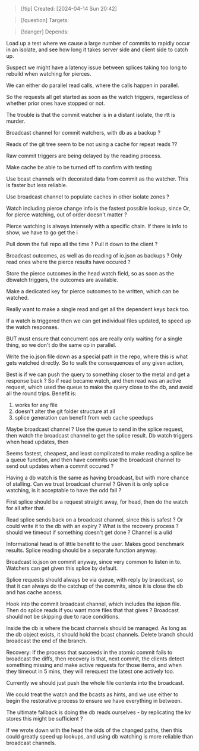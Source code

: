 
>[!tip] Created: [2024-04-14 Sun 20:42]

>[!question] Targets: 

>[!danger] Depends: 

Load up a test where we cause a large number of commits to rapidly occur in an isolate, and see how long it takes server side and client side to catch up.

Suspect we might have a latency issue between splices taking too long to rebuild when watching for pierces.

We can either do parallel read calls, where the calls happen in parallel.

So the requests all get started as soon as the watch triggers, regardless of whether prior ones have stopped or not.

The trouble is that the commit watcher is in a distant isolate, the rtt is murder.

Broadcast channel for commit watchers, with db as a backup ?

Reads of the git tree seem to be not using a cache for repeat reads ??

Raw commit triggers are being delayed by the reading process.

Make cache be able to be turned off to confirm with testing

Use bcast channels with decorated data from commit as the watcher.
This is faster but less reliable.

Use broadcast channel to populate caches in other isolate zones ?

Watch including pierce change info is the fastest possible lookup, since
Or, for pierce watching, out of order doesn't matter ?

Pierce watching is always intensely with a specific chain.
If there is info to show, we have to go get the i

Pull down the full repo all the time ?
Pull it down to the client ?

Broadcast outcomes, as well as do reading of io.json as backups ?
Only read ones where the pierce results have occured ?

Store the pierce outcomes in the head watch field, so as soon as the dbwatch triggers, the outcomes are available.

Make a dedicated key for pierce outcomes to be written, which can be watched.

Really want to make a single read and get all the dependent keys back too.

If a watch is triggered then we can get individual files updated, to speed up the watch responses.

BUT must ensure that concurrent ops are really only waiting for a single thing, so we don't do the same op in parallel.

Write the io.json file down as a special path in the repo, where this is what gets watched directly.  So to walk the consequences of any given action,

Best is if we can push the query to something closer to the metal and get a response back ?
So if read became watch, and then read was an active request, which used the queue to make the query close to the db, and avoid all the round trips.
Benefit is:
1. works for any file
2. doesn't alter the git folder structure at all
3. splice generation can benefit from web cache speedups

Maybe broadcast channel ?
Use the queue to send in the splice request, then watch the broadcast channel to get the splice result.
Db watch triggers when head updates, then

Seems fastest, cheapest, and least complicated to make reading a splice be a queue function, and then have commits use the broadcast channel to send out updates when a commit occured ?

Having a db watch is the same as having broadcast, but with more chance of stalling.
Can we trust broadcast channel ?
Given it is only splice watching, is it acceptable to have the odd fail ?

First splice should be a request straight away, for head, then do the watch for all after that.

Read splice sends back on a broadcast channel, since this is safest ?
Or could write it to the db with an expiry ?
What is the recovery process ? should we timeout if something doesn't get done ?
Channel is a ulid

Informational head is of little benefit to the user.  Makes good benchmark results.
Splice reading should be a separate function anyway.

Broadcast io.json on commit anyway, since very common to listen in to.
Watchers can get given this splice by default.

Splice requests should always be via queue, with reply by braodcast, so that it can always do the catchup of the commits, since it is close the db and has cache access.

Hook into the commit broadcast channel, which includes the iojson file.
Then do splice reads if you want more files that that gives ?
Broadcast should not be skipping due to race conditions.

Inside the db is where the bcast channels should be managed.
As long as the db object exists, it should hold the bcast channels.
Delete branch should broadcast the end of the branch.

Recovery:
If the process that succeeds in the atomic commit fails to broadcast the diffs, then recovery is that, next commit, the clients detect something missing and make active requests for those items, and when they timeout in 5 mins, they will rerequest the latest one actively too.

Currently we should just push the whole file contents into the broadcast.

We could treat the watch and the bcasts as hints, and we use either to begin the restorative process to ensure we have everything in between.

The ultimate fallback is doing the db reads ourselves - by replicating the kv stores this might be sufficient ?

If we wrote down with the head the oids of the changed paths, then this could greatly speed up lookups, and using db watching is more reliable than broadcast channels.